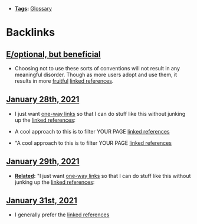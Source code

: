 - **[Tags](<Tags.md>):** [Glossary](<Glossary.md>)

# Backlinks
## [E/optional, but beneficial](<E/optional, but beneficial.md>)
- Choosing not to use these sorts of conventions will not result in any meaningful disorder. Though as more users adopt and use them, it results in more [fruitful](<fruitful.md>) [linked references](<linked references.md>).

## [January 28th, 2021](<January 28th, 2021.md>)
- I just want [one-way links](<one-way links.md>) so that I can do stuff like this without junking up the [linked references](<linked references.md>):

- A cool approach to this is to filter YOUR PAGE [linked references](<linked references.md>)

- "A cool approach to this is to filter YOUR PAGE [linked references](<linked references.md>)

## [January 29th, 2021](<January 29th, 2021.md>)
- **[Related](<Related.md>):** "I just want [one-way links](<one-way links.md>) so that I can do stuff like this without junking up the [linked references](<linked references.md>):

## [January 31st, 2021](<January 31st, 2021.md>)
- I generally prefer the [linked references](<linked references.md>)

